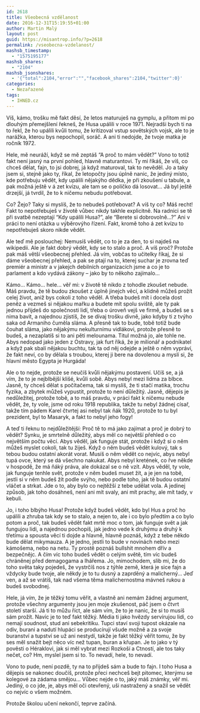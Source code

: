 ```yaml
---
id: 2618
title: Všeobecná vzdělanost
date: 2016-12-31T15:19:55+01:00
author: Martin Malý
layout: post
guid: https://misantrop.info/?p=2618
permalink: /vseobecna-vzdelanost/
mashsb_timestamp:
  - "1575195177"
mashsb_shares:
  - "2104"
mashsb_jsonshares:
  - '{"total":2104,"error":"","facebook_shares":2104,"twitter":0}'
categories:
  - Nezařazené
tags:
  - IHNED.cz
---
```

<span style="font-weight: 400;">Víš, kámo, trošku mě fakt děsí, že letos maturuješ na gymplu, a přitom mi po dlouhým přemejšlení řekneš, že Husa upálili v roce 1971. Nejradši bych ti na to řekl, že ho upálili kvůli tomu, že kritizoval vstup sovětských vojsk, ale to je narážka, kterou bys nepochopil, soráč. A ani ti nedojde, že tvoje matka je ročník 1972.</span>

<span style="font-weight: 400;">Hele, mě neuráží, když se mě zeptáš “A proč to mám vědět?” Vono to totiž fakt není jasný na první pohled, hlavně maturantovi. Ty mi říkáš, že víš, co chceš dělat, fajn, to jsi dobrej, já když maturoval, tak to nevěděl. Jo a taky jsem si, stejně jako ty, říkal, že letopočty jsou úplně nanic, že jediný místo, kde potřebuju vědět, kdy upálili nějakýho dědka, je při zkoušení u tabule, a pak možná ještě v á zet kvízu, ale tam se o políčko dá losovat… Já byl ještě drzejší, já tvrdil, že to k ničemu nebudu potřebovat.</span>

<span style="font-weight: 400;">Co? Žejo? Taky si myslíš, že to nebudeš potřebovat? A víš ty co? Máš recht! Fakt to nepotřebuješ v životě vůbec nikdy takhle explicitně. Na radnici se tě při svatbě nezeptají “Kdy upálili Husa?”, ale “Berete si dobrovolně…?” Ani v práci to není otázka u výběrovýho řízení. Fakt, kromě toho á zet kvízu to nepotřebuješ skoro nikde vědět. </span>

<span style="font-weight: 400;">Ale teď mě poslouchej: Nemusíš vědět, co to je za den, to si najdeš na wikipedii. Ale je fakt dobrý vědět, kdy se to stalo a proč. A víš proč? Protože pak máš větší všeobecnej přehled. Já vím, vobčas to učitelky říkaj, že si dáme všeobecnej přehled, a pak se ptají na to, kterej suchar je zrovna teď premiér a ministr a v jakejch debilních organizacích jsme a co je to parlament a kdo vydává zákony &#8211; jako by to někoho zajímalo…</span>

<span style="font-weight: 400;">Kámo… Kámo… hele… věř mi: v životě tě nikdo z tohodle zkoušet nebude. Máš pravdu, že tě budou zkoušet z úplně jinejch věcí, a klidně můžeš prožít celej život, aniž bys cokoli z toho věděl. A třeba budeš mít i docela dost peněz a vezmeš si nějakou mařku a budete mít spolu sviště, ale ty pak jednou přijdeš do společnosti lidí, třeba o úroveň vejš ve firmě, a budeš se s nima bavit, a najednou zjistíš, že se dívaj trošku divně, jako kdyby ti z tvýho saka od Armaniho čuměla sláma. A přesně tak to bude, tobě totiž bude čouhat sláma, jako nějakýmu nekulturnímu vidlákovi, protože přesně to budeš, a nezaplatíš si to ani pěti melounama. Titul možná jo, ale tohle ne. Abys nedopad jako jeden z Ostravy, jak furt říká, že je milionář a podnikatel a když pak sbalí nějakou buchtu, tak ta od něj odejde a ještě o něm vypráví, že fakt neví, co by dělala s troubou, kterej ji bere na dovolenou a myslí si, že hlavní město Egypta je Hurgáda!</span>

<span style="font-weight: 400;">Ale o to nejde, protože se neučíš kvůli nějakýmu postavení. Učíš se, a já vím, že to je nejblbější klišé, kvůli sobě. Abys nebyl mezi lidma za blbce. Jasně, ty chceš dělat s počítačema, tak si myslíš, že ti stačí matika, trochu fyzika, a zbytek můžeš vypustit, protože to není důležitý. Jasně, dějepis je nedůležitej, protože tobě, a to máš pravdu, v práci fakt k ničemu nebude vědět, že, ty vole, jsme od roku 1918 republika, takže tu nebyl žádnej císař, takže tím pádem Karel čtvrtej asi nebyl tak ňák 1920, protože to tu byl prezident, byl to Masaryk, a fakt to nebyl jeho fogy!</span>

<span style="font-weight: 400;">A teď ti řeknu to nejdůležitější: Proč tě to má jako zajímat a proč je dobrý to vědět? Synku, je smrtelně důležitý, abys měl co největší přehled o co největším počtu věcí. Abys věděl, jak funguje stát, protože i když si o něm můžeš myslet cokoli, tak tu žiješ. Když o něm budeš vědět kulový, tak s tebou budou ostatní akorát vorat. Musíš o něm vědět co nejvíc, abys nebyl tupá ovce, který se dá všechno nakukat. Abys nebyl kretének, co řve někde v hospodě, že má ňáký práva, ale dokázal se o ně vzít. Abys věděl, ty vole, jak funguje tenhle svět, protože v něm budeš muset žít, a je jen na tobě, jestli si v něm budeš žít podle svýho, nebo podle toho, jak tě budou ostatní vláčet a strkat. Jde o to, aby bylo co nejtěžší z tebe udělat vola. A jedinej způsob, jak toho dosáhneš, není ani mít svaly, ani mít prachy, ale mít tady, v kebuli.</span>

<span style="font-weight: 400;">Jo, i toho blbýho Husa! Protože když budeš vědět, kdo byl Hus a proč ho upálili a zhruba tak kdy se to stalo, a nejen to, ale i co bylo předtím a co bylo potom a proč, tak budeš vědět fakt mrtě moc o tom, jak funguje svět a jak fungujou lidi, a najednou pochopíš, jak jedno vede k druhýmu a druhý k třetímu a spousta věcí ti dojde a hlavně, hlavně poznáš, když z tebe někdo bude dělat mikymauza. A je jedno, jestli to bude v novinách nebo mezi kámošema, nebo na netu. Ty prostě poznáš bullshit mnohem dřív a bezpečnějc. A čím víc toho budeš vědět o celým světě, tím víc budeš chráněnej před demagogama a lhářema. Jo, mimochodem, slib mi, že do toho světa taky pojedeš, že vystrčíš nos z týhle země, která je sice fajn a vždycky bude tvoje, ale někdy je to tu dusný a zaprděný a malicherný… Jeď ven, a až se vrátíš, tak nad všema těma malichernostma mávneš rukou a budeš svobodnej.</span>

<span style="font-weight: 400;">Hele, já vím, že je těžký tomu věřit, a vlastně ani nemám žádnej argument, protože všechny argumenty jsou jen moje zkušenost, páč jsem o čtvrt století starší. Já ti to můžu říct, ale sám vím, že to je nanic, že si to musíš sám prožít. Navíc je to teď fakt těžký. Média ti jako hvězdy servírujou lidi, co nemají soudnost, stud ani sebekritiku. Tupci staví svoji tupost okázale na odiv, burani a nadutí hlupáci se producírují všude možně a za svoje buranství a tupství se už ani nestydí, takže je fakt těžký věřit tomu, že by ses měl snažit bejt něco víc než tupan, buran a křupan. Je to jako v tý pověsti o Héraklovi, jak si měl vybrat mezi Rozkoší a Ctností, ale tos taky nečet, co? Hm, myslel jsem si to. To nevadí, hele, to nevadí.</span>

<span style="font-weight: 400;">Vono to pude, není pozdě, ty na to přijdeš sám a bude to fajn. I toho Husa a dějepis se nakonec doučíš, protože přeci nechceš bejt pitomec, kterýmu se kolegové za zádama smějou… Vůbec nejde o to, jaký máš známky, věř mi. Jediný, o co jde, je, abys měl oči otevřený, uši nastražený a snažil se vědět co nejvíc o všem možném. </span>

<span style="font-weight: 400;">Protože školou učení nekončí, teprve začíná.</span>